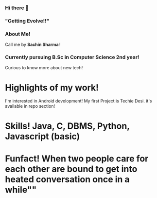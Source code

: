 ### Hi there 👋
### "Getting Evolve!!"
### About Me!
Call me by **Sachin Sharma**!
### Currently pursuing B.Sc in Computer Science 2nd year!
Curious to know more about new tech!
<!--
-->
# Highlights of my work!
I'm interested in Android development!
My first Project is Techie Desi. it's available in repo section!

# Skills! Java, C, DBMS, Python, Javascript (basic)

# Funfact! When two people care for each other are bound to get into heated conversation once in a while""


<!--
**Maverick-01/Maverick-01** is a ✨ _special_ ✨ repository because its `README.md` (this file) appears on your GitHub profile.

Here are some ideas to get you started:

- 🔭 I’m currently working on ...
- 🌱 I’m currently learning ...
- 👯 I’m looking to collaborate on ...
- 🤔 I’m looking for help with ...
- 💬 Ask me about ...
- 📫 How to reach me: ...
- 😄 Pronouns: ...
- ⚡ Fun fact: ...
-->
